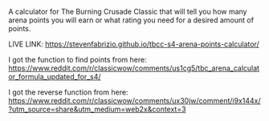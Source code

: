 A calculator for The Burning Crusade Classic that will tell you how many arena points you will earn or what rating you need for a desired amount of points.

LIVE LINK: https://stevenfabrizio.github.io/tbcc-s4-arena-points-calculator/

I got the function to find points from here:
https://www.reddit.com/r/classicwow/comments/us1cg5/tbc_arena_calculator_formula_updated_for_s4/

I got the reverse function from here:
https://www.reddit.com/r/classicwow/comments/ux30jw/comment/i9x144x/?utm_source=share&utm_medium=web2x&context=3
